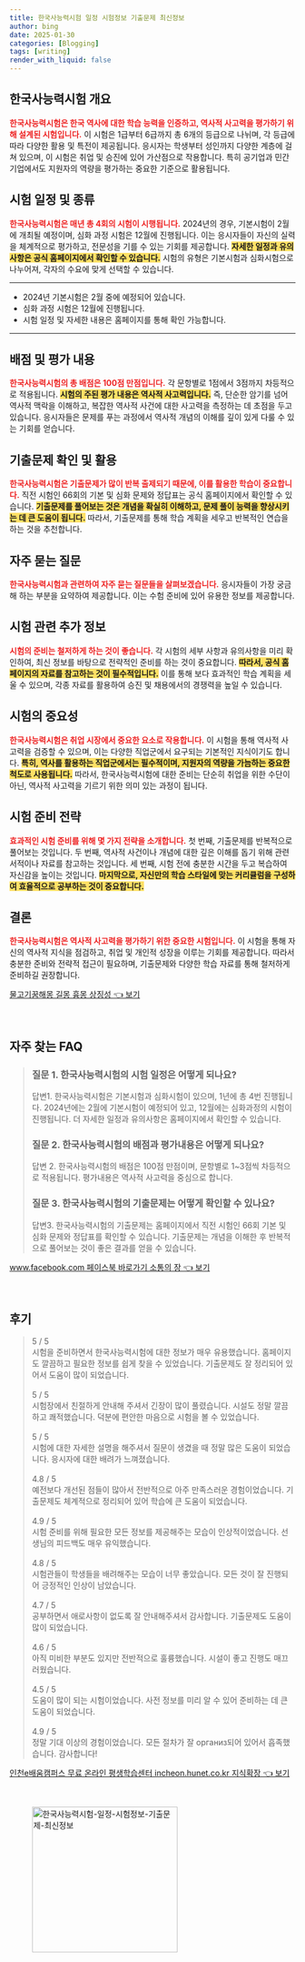 ```yaml
---
title: 한국사능력시험 일정 시험정보 기출문제 최신정보
author: bing
date: 2025-01-30
categories: [Blogging]
tags: [writing]
render_with_liquid: false
---
```



<h2 id='한국사능력시험 개요'>한국사능력시험 개요</h2>

<p><b><span style="color: #ee2323;">한국사능력시험은 한국 역사에 대한 학습 능력을 인증하고, 역사적 사고력을 평가하기 위해 설계된 시험입니다.</span></b> 이 시험은 1급부터 6급까지 총 6개의 등급으로 나뉘며, 각 등급에 따라 다양한 활용 및 특전이 제공됩니다. 응시자는 학생부터 성인까지 다양한 계층에 걸쳐 있으며, 이 시험은 취업 및 승진에 있어 가산점으로 작용합니다. 특히 공기업과 민간기업에서도 지원자의 역량을 평가하는 중요한 기준으로 활용됩니다.</p>

<h2 id='시험 일정 및 종류'>시험 일정 및 종류</h2>

<p><b><span style="color: #ee2323;">한국사능력시험은 매년 총 4회의 시험이 시행됩니다.</span></b> 2024년의 경우, 기본시험이 2월에 개최될 예정이며, 심화 과정 시험은 12월에 진행됩니다. 이는 응시자들이 자신의 실력을 체계적으로 평가하고, 전문성을 기를 수 있는 기회를 제공합니다. <b><span style="background-color: #ffe066;">자세한 일정과 유의사항은 공식 홈페이지에서 확인할 수 있습니다.</span></b> 시험의 유형은 기본시험과 심화시험으로 나누어져, 각자의 수요에 맞게 선택할 수 있습니다.</p>

<hr />

<ul>
    <li>2024년 기본시험은 2월 중에 예정되어 있습니다.</li>
    <li>심화 과정 시험은 12월에 진행됩니다.</li>
    <li>시험 일정 및 자세한 내용은 홈페이지를 통해 확인 가능합니다.</li>
</ul>

<hr />

<h2 id='배점 및 평가 내용'>배점 및 평가 내용</h2>

<p><b><span style="color: #ee2323;">한국사능력시험의 총 배점은 100점 만점입니다.</span></b> 각 문항별로 1점에서 3점까지 차등적으로 적용됩니다. <b><span style="background-color: #ffe066;">시험의 주된 평가 내용은 역사적 사고력입니다.</span></b> 즉, 단순한 암기를 넘어 역사적 맥락을 이해하고, 복잡한 역사적 사건에 대한 사고력을 측정하는 데 초점을 두고 있습니다. 응시자들은 문제를 푸는 과정에서 역사적 개념의 이해를 깊이 있게 다룰 수 있는 기회를 얻습니다.</p>

<h2 id='기출문제 확인 및 활용'>기출문제 확인 및 활용</h2>

<p><b><span style="color: #ee2323;">한국사능력시험은 기출문제가 많이 반복 출제되기 때문에, 이를 활용한 학습이 중요합니다.</span></b> 직전 시험인 66회의 기본 및 심화 문제와 정답표는 공식 홈페이지에서 확인할 수 있습니다. <b><span style="background-color: #ffe066;">기출문제를 풀어보는 것은 개념을 확실히 이해하고, 문제 풀이 능력을 향상시키는 데 큰 도움이 됩니다.</span></b> 따라서, 기출문제를 통해 학습 계획을 세우고 반복적인 연습을 하는 것을 추천합니다.</p>

<h2 id='자주 묻는 질문'>자주 묻는 질문</h2>

<p><b><span style="color: #ee2323;">한국사능력시험과 관련하여 자주 묻는 질문들을 살펴보겠습니다.</span></b> 응시자들이 가장 궁금해 하는 부분을 요약하여 제공합니다. 이는 수험 준비에 있어 유용한 정보를 제공합니다.</p>

<h2 id='시험 관련 추가 정보'>시험 관련 추가 정보</h2>

<p><b><span style="color: #ee2323;">시험의 준비는 철저하게 하는 것이 좋습니다.</span></b> 각 시험의 세부 사항과 유의사항을 미리 확인하여, 최신 정보를 바탕으로 전략적인 준비를 하는 것이 중요합니다. <b><span style="background-color: #ffe066;">따라서, 공식 홈페이지의 자료를 참고하는 것이 필수적입니다.</span></b> 이를 통해 보다 효과적인 학습 계획을 세울 수 있으며, 각종 자료를 활용하여 승진 및 채용에서의 경쟁력을 높일 수 있습니다.</p>

<h2 id='시험의 중요성'>시험의 중요성</h2>

<p><b><span style="color: #ee2323;">한국사능력시험은 취업 시장에서 중요한 요소로 작용합니다.</span></b> 이 시험을 통해 역사적 사고력을 검증할 수 있으며, 이는 다양한 직업군에서 요구되는 기본적인 지식이기도 합니다. <b><span style="background-color: #ffe066;">특히, 역사를 활용하는 직업군에서는 필수적이며, 지원자의 역량을 가늠하는 중요한 척도로 사용됩니다.</span></b> 따라서, 한국사능력시험에 대한 준비는 단순히 취업을 위한 수단이 아닌, 역사적 사고력을 기르기 위한 의미 있는 과정이 됩니다.</p>

<h2 id='시험 준비 전략'>시험 준비 전략</h2>

<p><b><span style="color: #ee2323;">효과적인 시험 준비를 위해 몇 가지 전략을 소개합니다.</span></b> 첫 번째, 기출문제를 반복적으로 풀어보는 것입니다. 두 번째, 역사적 사건이나 개념에 대한 깊은 이해를 돕기 위해 관련 서적이나 자료를 참고하는 것입니다. 세 번째, 시험 전에 충분한 시간을 두고 복습하여 자신감을 높이는 것입니다. <b><span style="background-color: #ffe066;">마지막으로, 자신만의 학습 스타일에 맞는 커리큘럼을 구성하여 효율적으로 공부하는 것이 중요합니다.</span></b></p>

<h2 id='결론'>결론</h2>

<p><b><span style="color: #ee2323;">한국사능력시험은 역사적 사고력을 평가하기 위한 중요한 시험입니다.</span></b> 이 시험을 통해 자신의 역사적 지식을 점검하고, 취업 및 개인적 성장을 이루는 기회를 제공합니다. 따라서 충분한 준비와 전략적 접근이 필요하며, 기출문제와 다양한 학습 자료를 통해 철저하게 준비하길 권장합니다.</p>


<p><a class="click-button" title="물고기꿈해몽 길몽 흉몽 상징성" href="https://blackassets.github.io/posts/%EB%AC%BC%EA%B3%A0%EA%B8%B0%EA%BF%88%ED%95%B4%EB%AA%BD-%EA%B8%B8%EB%AA%BD-%ED%9D%89%EB%AA%BD-%EC%83%81%EC%A7%95%EC%84%B1/" rel="dofollow">물고기꿈해몽 길몽 흉몽 상징성 👈 보기</a></p><br>
<h2 id='자주_찾는_FAQ'>자주 찾는 FAQ</h2>
<div itemscope="" itemtype="https://schema.org/FAQPage"> 
<blockquote> 
<div itemscope="" itemprop="mainEntity" itemtype="https://schema.org/Question"> 
<h3 itemprop="name">질문 1. 한국사능력시험의 시험 일정은 어떻게 되나요?</h3> 
<div itemscope="" itemprop="acceptedAnswer" itemtype="https://schema.org/Answer"> 
<span itemprop="text"> 
<p>답변1. 한국사능력시험은 기본시험과 심화시험이 있으며, 1년에 총 4번 진행됩니다. 2024년에는 2월에 기본시험이 예정되어 있고, 12월에는 심화과정의 시험이 진행됩니다. 더 자세한 일정과 유의사항은 홈페이지에서 확인할 수 있습니다.</p> 
</span> 
</div> 
</div> 
<div itemscope="" itemprop="mainEntity" itemtype="https://schema.org/Question"> 
<h3 itemprop="name">질문 2. 한국사능력시험의 배점과 평가내용은 어떻게 되나요?</h3> 
<div itemscope="" itemprop="acceptedAnswer" itemtype="https://schema.org/Answer"> 
<span itemprop="text"> 
<p>답변 2. 한국사능력시험의 배점은 100점 만점이며, 문항별로 1~3점씩 차등적으로 적용됩니다. 평가내용은 역사적 사고력을 중심으로 합니다.</p> 
</span> 
</div> 
</div> 
<div itemscope="" itemprop="mainEntity" itemtype="https://schema.org/Question"> 
<h3 itemprop="name">질문 3. 한국사능력시험의 기출문제는 어떻게 확인할 수 있나요?</h3> 
<div itemscope="" itemprop="acceptedAnswer" itemtype="https://schema.org/Answer"> 
<span itemprop="text"> 
<p>답변3. 한국사능력시험의 기출문제는 홈페이지에서 직전 시험인 66회 기본 및 심화 문제와 정답표를 확인할 수 있습니다. 기출문제는 개념을 이해한 후 반복적으로 풀어보는 것이 좋은 결과를 얻을 수 있습니다.</p> 
</span> 
</div> 
</div> 
</blockquote> 
</div>
<p><a class="click-button" title="www.facebook.com 페이스북 바로가기 소통의 장" href="https://blackassets.github.io/posts/www.facebook.com-%ED%8E%98%EC%9D%B4%EC%8A%A4%EB%B6%81-%EB%B0%94%EB%A1%9C%EA%B0%80%EA%B8%B0-%EC%86%8C%ED%86%B5%EC%9D%98-%EC%9E%A5/" rel="dofollow">www.facebook.com 페이스북 바로가기 소통의 장 👈 보기</a></p><br>
<h2 id='후기'>후기</h2>
<div itemscope itemtype="https://schema.org/Product">
  <blockquote>
  <div itemprop="review" itemscope itemtype="https://schema.org/Review">
      <div itemprop="reviewRating" itemscope itemtype="https://schema.org/Rating"> <span itemprop="ratingValue">5</span> / <span itemprop="bestRating">5</span> </div>
      <span itemprop="reviewBody">시험을 준비하면서 한국사능력시험에 대한 정보가 매우 유용했습니다. 홈페이지도 깔끔하고 필요한 정보를 쉽게 찾을 수 있었습니다. 기출문제도 잘 정리되어 있어서 도움이 많이 되었습니다.</span>
  </div>
  <br>
  <div itemprop="review" itemscope itemtype="https://schema.org/Review">
      <div itemprop="reviewRating" itemscope itemtype="https://schema.org/Rating"> <span itemprop="ratingValue">5</span> / <span itemprop="bestRating">5</span> </div>
      <span itemprop="reviewBody">시험장에서 친절하게 안내해 주셔서 긴장이 많이 풀렸습니다. 시설도 정말 깔끔하고 쾌적했습니다. 덕분에 편안한 마음으로 시험을 볼 수 있었습니다.</span>
  </div>
  <br>
  <div itemprop="review" itemscope itemtype="https://schema.org/Review">
      <div itemprop="reviewRating" itemscope itemtype="https://schema.org/Rating"> <span itemprop="ratingValue">5</span> / <span itemprop="bestRating">5</span> </div>
      <span itemprop="reviewBody">시험에 대한 자세한 설명을 해주셔서 질문이 생겼을 때 정말 많은 도움이 되었습니다. 응시자에 대한 배려가 느껴졌습니다.</span>
  </div>
  <br>
  <div itemprop="review" itemscope itemtype="https://schema.org/Review">
      <div itemprop="reviewRating" itemscope itemtype="https://schema.org/Rating"> <span itemprop="ratingValue">4.8</span> / <span itemprop="bestRating">5</span> </div>
      <span itemprop="reviewBody">예전보다 개선된 점들이 많아서 전반적으로 아주 만족스러운 경험이었습니다. 기출문제도 체계적으로 정리되어 있어 학습에 큰 도움이 되었습니다.</span>
  </div>
  <br>
  <div itemprop="review" itemscope itemtype="https://schema.org/Review">
      <div itemprop="reviewRating" itemscope itemtype="https://schema.org/Rating"> <span itemprop="ratingValue">4.9</span> / <span itemprop="bestRating">5</span> </div>
      <span itemprop="reviewBody">시험 준비를 위해 필요한 모든 정보를 제공해주는 모습이 인상적이었습니다. 선생님의 피드백도 매우 유익했습니다.</span>
  </div>
  <br>
  <div itemprop="review" itemscope itemtype="https://schema.org/Review">
      <div itemprop="reviewRating" itemscope itemtype="https://schema.org/Rating"> <span itemprop="ratingValue">4.8</span> / <span itemprop="bestRating">5</span> </div>
      <span itemprop="reviewBody">시험관들이 학생들을 배려해주는 모습이 너무 좋았습니다. 모든 것이 잘 진행되어 긍정적인 인상이 남았습니다.</span>
  </div>
  <br>
  <div itemprop="review" itemscope itemtype="https://schema.org/Review">
      <div itemprop="reviewRating" itemscope itemtype="https://schema.org/Rating"> <span itemprop="ratingValue">4.7</span> / <span itemprop="bestRating">5</span> </div>
      <span itemprop="reviewBody">공부하면서 애로사항이 없도록 잘 안내해주셔서 감사합니다. 기출문제도 도움이 많이 되었습니다.</span>
  </div>
  <br>
  <div itemprop="review" itemscope itemtype="https://schema.org/Review">
      <div itemprop="reviewRating" itemscope itemtype="https://schema.org/Rating"> <span itemprop="ratingValue">4.6</span> / <span itemprop="bestRating">5</span> </div>
      <span itemprop="reviewBody">아직 미비한 부분도 있지만 전반적으로 훌륭했습니다. 시설이 좋고 진행도 매끄러웠습니다.</span>
  </div>
  <br>
  <div itemprop="review" itemscope itemtype="https://schema.org/Review">
      <div itemprop="reviewRating" itemscope itemtype="https://schema.org/Rating"> <span itemprop="ratingValue">4.5</span> / <span itemprop="bestRating">5</span> </div>
      <span itemprop="reviewBody">도움이 많이 되는 시험이었습니다. 사전 정보를 미리 알 수 있어 준비하는 데 큰 도움이 되었습니다.</span>
  </div>
  <br>
  <div itemprop="review" itemscope itemtype="https://schema.org/Review">
      <div itemprop="reviewRating" itemscope itemtype="https://schema.org/Rating"> <span itemprop="ratingValue">4.9</span> / <span itemprop="bestRating">5</span> </div>
      <span itemprop="reviewBody">정말 기대 이상의 경험이었습니다. 모든 절차가 잘 организ되어 있어서 흡족했습니다. 감사합니다!</span>
  </div>
  </blockquote>
</div>
<p><a class="click-button" title="인천e배움캠퍼스 무료 온라인 평생학습센터 incheon.hunet.co.kr 지식확장" href="https://blackassets.github.io/posts/%EC%9D%B8%EC%B2%9Ce%EB%B0%B0%EC%9B%80%EC%BA%A0%ED%8D%BC%EC%8A%A4-%EB%AC%B4%EB%A3%8C-%EC%98%A8%EB%9D%BC%EC%9D%B8-%ED%8F%89%EC%83%9D%ED%95%99%EC%8A%B5%EC%84%BC%ED%84%B0-incheon.hunet.co.kr-%EC%A7%80%EC%8B%9D%ED%99%95%EC%9E%A5/" rel="dofollow">인천e배움캠퍼스 무료 온라인 평생학습센터 incheon.hunet.co.kr 지식확장 👈 보기</a></p><br>
<figure class="image"><img src="https://blackassets.github.io/assets/img/thumbnail/한국사능력시험-일정-시험정보-기출문제-최신정보.webp" alt="한국사능력시험-일정-시험정보-기출문제-최신정보" width="256" height="256"></figure>
